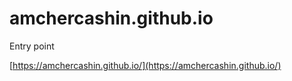# amchercashin.github.io
Entry point

[https://amchercashin.github.io/](https://amchercashin.github.io/)
